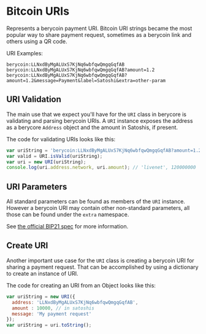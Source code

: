 # Bitcoin URIs
Represents a berycoin payment URI. Bitcoin URI strings became the most popular way to share payment request, sometimes as a berycoin link and others using a QR code.

URI Examples:

```
berycoin:LLNxdByMgALUxS7KjNq6wbfqwQmgqGqfAB
berycoin:LLNxdByMgALUxS7KjNq6wbfqwQmgqGqfAB?amount=1.2
berycoin:LLNxdByMgALUxS7KjNq6wbfqwQmgqGqfAB?amount=1.2&message=Payment&label=Satoshi&extra=other-param
```

## URI Validation
The main use that we expect you'll have for the `URI` class in berycore is validating and parsing berycoin URIs. A `URI` instance exposes the address as a berycore `Address` object and the amount in Satoshis, if present.

The code for validating URIs looks like this:

```javascript
var uriString = 'berycoin:LLNxdByMgALUxS7KjNq6wbfqwQmgqGqfAB?amount=1.2';
var valid = URI.isValid(uriString);
var uri = new URI(uriString);
console.log(uri.address.network, uri.amount); // 'livenet', 120000000
```

## URI Parameters
All standard parameters can be found as members of the `URI` instance. However a berycoin URI may contain other non-standard parameters, all those can be found under the `extra` namespace.

See [the official BIP21 spec](https://github.com/bitcoin/bips/blob/master/bip-0021.mediawiki) for more information.

## Create URI
Another important use case for the `URI` class is creating a berycoin URI for sharing a payment request. That can be accomplished by using a dictionary to create an instance of URI.

The code for creating an URI from an Object looks like this:

```javascript
var uriString = new URI({
  address: 'LLNxdByMgALUxS7KjNq6wbfqwQmgqGqfAB',
  amount : 10000, // in satoshis
  message: 'My payment request'
});
var uriString = uri.toString();
```
